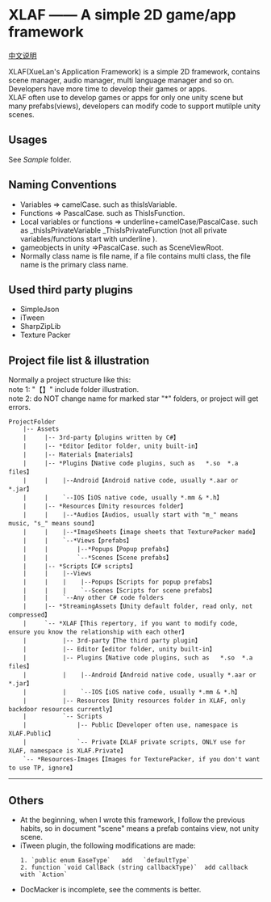 XLAF —— A simple 2D game/app framework
====================================================
 [中文说明](https://github.com/SES-xuelan/XLAF/blob/master/readme_zh.md)

XLAF(XueLan's Application Framework) is a simple 2D framework, contains scene manager, audio manager, multi language manager and so on. Developers have more time to develop their games or apps.<br />
XLAF often use to develop games or apps for only one unity scene but many prefabs(views), developers can modify  code to support mutilple unity scenes.

## Usages
See *Sample* folder.

## Naming Conventions
* Variables => camelCase. such as thisIsVariable.
* Functions => PascalCase. such as  ThisIsFunction.
* Local variables or functions => underline+camelCase/PascalCase. such as  _thisIsPrivateVariable   _ThisIsPrivateFunction
(not all private variables/functions start with underline ).
* gameobjects in unity =>PascalCase. such as SceneViewRoot.
* Normally class name is file name, if a file contains multi class, the file name is the primary class name.

## Used third party plugins
* SimpleJson
* iTween
* SharpZipLib
* Texture Packer

## Project file list & illustration
Normally a project structure like this:<br />
note 1: "【】" include folder illustration.<br />
note 2: do NOT change name for marked star "\*" folders, or project will get errors.

```
ProjectFolder
    |-- Assets
    |     |-- 3rd-party【plugins written by C#】
    |     |-- *Editor【editor folder, unity built-in】
    |     |-- Materials【materials】
    |     |-- *Plugins【Native code plugins, such as   *.so  *.a files】
    |     |    |--Android【Android native code, usually *.aar or *.jar】
    |     |    `--IOS【iOS native code, usually *.mm & *.h】
    |     |-- *Resources【Unity resources folder】
    |     |    |--*Audios【Audios, usually start with "m_" means music, "s_" means sound】
    |     |    |--*ImageSheets【image sheets that TexturePacker made】
    |     |    `--*Views【prefabs】
    |     |        |--*Popups【Popup prefabs】
    |     |        `--*Scenes【Scene prefabs】
    |     |-- *Scripts【C# scripts】
    |     |    |--Views
    |     |    |    |--Popups【Scripts for popup prefabs】
    |     |    |    `--Scenes【Scripts for scene prefabs】
    |     |    `--Any other C# code folders
    |     |-- *StreamingAssets【Unity default folder, read only, not compressed】
    |     `-- *XLAF【This repertory, if you want to modify code, ensure you know the relationship with each other】
    |          |-- 3rd-party【The third party plugin】
    |          |-- Editor【editor folder, unity built-in】
    |          |-- Plugins【Native code plugins, such as   *.so  *.a files】
    |          |    |--Android【Android native code, usually *.aar or *.jar】
    |          |    `--IOS【iOS native code, usually *.mm & *.h】
    |          |-- Resources【Unity resources folder in XLAF, only backdoor resources currently】
    |          `-- Scripts
    |              |-- Public【Developer often use, namespace is XLAF.Public】
    |              `-- Private【XLAF private scripts, ONLY use for XLAF, namespace is XLAF.Private】
    `-- *Resources-Images【Images for TexturePacker, if you don't want to use TP, ignore】
```
-----
## Others
* At the beginning, when I wrote this framework, I follow the previous habits, so in document "scene" means a prefab contains view, not unity scene.
* iTween plugin, the following modifications are made:
    ```
    1. `public enum EaseType`   add   `defaultType`
    2. function `void CallBack (string callbackType)`  add callback with `Action`
    ```
* DocMacker is incomplete, see the comments is better.

<br /><br /><br />
